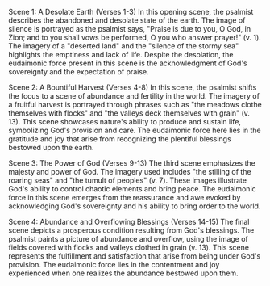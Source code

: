 Scene 1: A Desolate Earth (Verses 1-3)
In this opening scene, the psalmist describes the abandoned and desolate state of the earth. The image of silence is portrayed as the psalmist says, "Praise is due to you, O God, in Zion; and to you shall vows be performed, O you who answer prayer!" (v. 1). The imagery of a "deserted land" and the "silence of the stormy sea" highlights the emptiness and lack of life. Despite the desolation, the eudaimonic force present in this scene is the acknowledgment of God's sovereignty and the expectation of praise.

Scene 2: A Bountiful Harvest (Verses 4-8)
In this scene, the psalmist shifts the focus to a scene of abundance and fertility in the world. The imagery of a fruitful harvest is portrayed through phrases such as "the meadows clothe themselves with flocks" and "the valleys deck themselves with grain" (v. 13). This scene showcases nature's ability to produce and sustain life, symbolizing God's provision and care. The eudaimonic force here lies in the gratitude and joy that arise from recognizing the plentiful blessings bestowed upon the earth.

Scene 3: The Power of God (Verses 9-13)
The third scene emphasizes the majesty and power of God. The imagery used includes "the stilling of the roaring seas" and "the tumult of peoples" (v. 7). These images illustrate God's ability to control chaotic elements and bring peace. The eudaimonic force in this scene emerges from the reassurance and awe evoked by acknowledging God's sovereignty and his ability to bring order to the world.

Scene 4: Abundance and Overflowing Blessings (Verses 14-15)
The final scene depicts a prosperous condition resulting from God's blessings. The psalmist paints a picture of abundance and overflow, using the image of fields covered with flocks and valleys clothed in grain (v. 13). This scene represents the fulfillment and satisfaction that arise from being under God's provision. The eudaimonic force lies in the contentment and joy experienced when one realizes the abundance bestowed upon them.